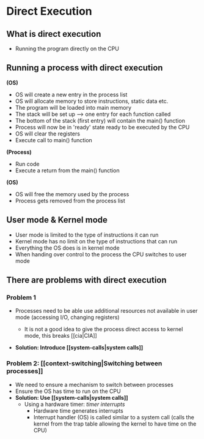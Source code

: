 # Direct Execution


## What is direct execution
- Running the program directly on the CPU


## Running a process with direct execution
 
**(OS)**
- OS will create a new entry in the process list
- OS will allocate memory to store instructions, static data etc.
- The program will be loaded into main memory
- The stack will be set up --> one entry for each function called
- The bottom of the stack (first entry) will contain the main() function
- Process will now be in 'ready' state ready to be executed by the CPU
- OS will clear the registers 
- Execute call to main() function

**(Process)**
- Run code
- Execute a return from the main() function

**(OS)**
- OS will free the memory used by the process
- Process gets removed from the process list


## User mode & Kernel mode
- User mode is limited to the type of instructions it can run
- Kernel mode has no limit on the type of instructions that can run
- Everything the OS does is in kernel mode
- When handing over control to the process the CPU switches to user mode


## There are problems with direct execution

### Problem 1
- Processes need to be able use additional resources not available in user mode (accessing I/O, changing registers)
	- It is not a good idea to give the process direct access to kernel mode, this breaks [[cia|CIA]]

- **Solution: Introduce [[system-calls|system calls]]**

### Problem 2: [[context-switching|Switching between processes]]
- We need to ensure a mechanism to switch between processes
- Ensure the OS has time to run on the CPU
- **Solution: Use [[system-calls|system calls]]**
	- Using a hardware timer: *timer interrupts*
		- Hardware time generates interrupts
		- Interrupt handler (OS) is called similar to a system call (calls the kernel from the trap table allowing the kernel to have time on the CPU)